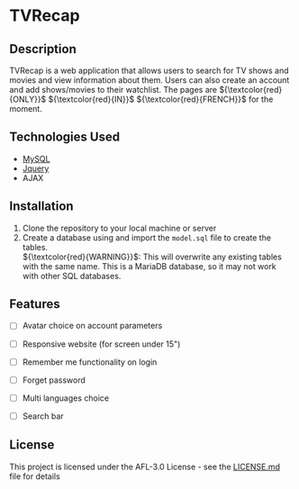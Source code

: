 # TVRecap

## Description
TVRecap is a web application that allows users to search for TV shows and movies and view information about them. Users can also create an account and add shows/movies to their watchlist. The pages are ${\textcolor{red}{ONLY}}$ ${\textcolor{red}{IN}}$ ${\textcolor{red}{FRENCH}}$ for the moment.

## Technologies Used
- [MySQL](https://www.mysql.com/)
- [Jquery](https://jquery.com/)
- AJAX

## Installation
1. Clone the repository to your local machine or server
2. Create a database using and import the `model.sql` file to create the tables.<br>
${\textcolor{red}{WARNING}}$: This will overwrite any existing tables with the same name. This is a MariaDB database, so it may not work with other SQL databases.

## Features
- [ ] Avatar choice on account parameters
- [ ] Responsive website (for screen under 15")
- [ ] Remember me functionality on login
- [ ] Forget password
- [ ] Multi languages choice
- [ ] Search bar
      

## License
This project is licensed under the AFL-3.0 License - see the [LICENSE.md](LICENSE.md) file for details
